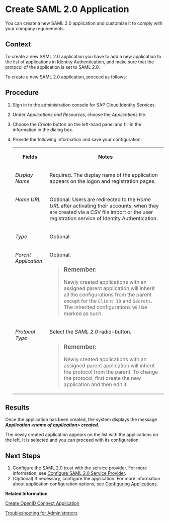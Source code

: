 <!-- loiofe3102ad92d94baa955ffa06b86d2cfa -->

# Create SAML 2.0 Application

You can create a new SAML 2.0 application and customize it to comply with your company requirements.



## Context

To create a new SAML 2.0 application you have to add a new application to the list of applications in Identity Authentication, and make sure that the protocol of the application is set to SAML 2.0.

To create a new SAML 2.0 application, proceed as follows:



<a name="loiofe3102ad92d94baa955ffa06b86d2cfa__steps_qqh_hfk_q4"/>

## Procedure

1.  Sign in to the administration console for SAP Cloud Identity Services.

2.  Under *Applications and Resources*, choose the *Applications* tile.

3.  Choose the *Create* button on the left-hand panel and fill in the information in the dialog box.

4.  Provide the following information and save your configuration:


    <table>
    <tr>
    <th valign="top">

    Fields
    
    </th>
    <th valign="top">

    Notes
    
    </th>
    </tr>
    <tr>
    <td valign="top">
    
    *Display Name*
    
    </td>
    <td valign="top">
    
    Required. The display name of the application appears on the logon and registration pages.
    
    </td>
    </tr>
    <tr>
    <td valign="top">
    
    *Home URL*
    
    </td>
    <td valign="top">
    
    Optional. Users are redirected to the *Home URL* after activating their accounts, when they are created via a CSV file import or the user registration service of Identity Authentication.
    
    </td>
    </tr>
    <tr>
    <td valign="top">
    
    *Type*
    
    </td>
    <td valign="top">
    
    Optional.
    
    </td>
    </tr>
    <tr>
    <td valign="top">
    
    *Parent Application*
    
    </td>
    <td valign="top">
    
    Optional.

    > ### Remember:  
    > Newly created applications with an assigned parent application will inherit all the configurations from the parent except for the `Client ID` and `Secrets`. The inherited configurations will be marked as such.


    
    </td>
    </tr>
    <tr>
    <td valign="top">
    
    *Protocol Type*
    
    </td>
    <td valign="top">
    
    Select the *SAML 2.0* radio-button.

    > ### Remember:  
    > Newly created applications with an assigned parent application will inherit the protocol from the parent. To change the protocol, first create the new application and then edit it.


    
    </td>
    </tr>
    </table>
    



<a name="loiofe3102ad92d94baa955ffa06b86d2cfa__result_dpz_23k_r2b"/>

## Results

Once the application has been created, the system displays the message ***Application <name of application\> created***.

The newly created application appears on the list with the applications on the left. It is selected and you can proceed with its configuration.



<a name="loiofe3102ad92d94baa955ffa06b86d2cfa__postreq_nhs_nh3_r2b"/>

## Next Steps

1.  Configure the SAML 2.0 trust with the service provider. For more information, see [Configure SAML 2.0 Service Provider](configure-saml-2-0-service-provider-51f1f75.md).
2.  \(Optional\) If necessary, configure the application. For more information about application configuration options, see [Configuring Applications](configuring-applications-61ad3b0.md).

**Related Information**  


[Create OpenID Connect Application](create-openid-connect-application-62fb1c3.md "You can create a new OpenID Connect application.")

[Troubleshooting for Administrators](troubleshooting-for-administrators-f80beb5.md "This section is intended to help administrators deal with error messages in the administration console for SAP Cloud Identity Services.")

